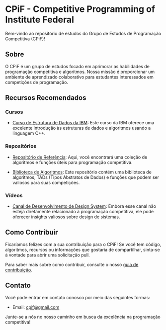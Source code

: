 # CPiF - Competitive Programming of Institute Federal

Bem-vindo ao repositório de estudos do Grupo de Estudos de Programação Competitiva (CPiF)!

## Sobre

O CPiF é um grupo de estudos focado em aprimorar as habilidades de programação competitiva e algoritmos. Nossa missão é proporcionar um ambiente de aprendizado colaborativo para estudantes interessados em competições de programação.

## Recursos Recomendados

### Cursos

- [Curso de Estrutura de Dados da IBM](https://www.edx.org/learn/computer-programming/ibm-data-structures-algorithms-using-c): Este curso da IBM oferece uma excelente introdução às estruturas de dados e algoritmos usando a linguagem C++.

### Repositórios

- [Repositório de Referência](https://github.com/IFCE-CP/reference): Aqui, você encontrará uma coleção de algoritmos e funções úteis para programação competitiva.

- [Biblioteca de Algoritmos](https://github.com/brunomaletta/Biblioteca): Este repositório contém uma biblioteca de algoritmos, TADs (Tipos Abstratos de Dados) e funções que podem ser valiosos para suas competições.

### Vídeos

- [Canal de Desenvolvimento de Design System](https://www.youtube.com/watch?v=R_agd5qZ26Y): Embora esse canal não esteja diretamente relacionado à programação competitiva, ele pode oferecer insights valiosos sobre design de sistemas.

## Como Contribuir

Ficaríamos felizes com a sua contribuição para o CPiF! Se você tem código, algoritmos, recursos ou informações que gostaria de compartilhar, sinta-se à vontade para abrir uma solicitação pull.

Para saber mais sobre como contribuir, consulte o nosso [guia de contribuição](CONTRIBUTING.md).

## Contato

Você pode entrar em contato conosco por meio das seguintes formas:
- Email: cpif@gmail.com

Junte-se a nós no nosso caminho em busca da excelência na programação competitiva!
